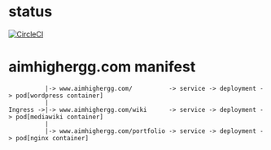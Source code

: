 # status
[![CircleCI](https://dl.circleci.com/status-badge/img/gh/AbeYuki/aimhighergg-com/tree/main.svg?style=shield)](https://dl.circleci.com/status-badge/redirect/gh/AbeYuki/aimhighergg-com/tree/main)

# aimhighergg.com manifest
```
          |-> www.aimhighergg.com/          -> service -> deployment -> pod[wordpress container] 
          |
Ingress ->|-> www.aimhighergg.com/wiki      -> service -> deployment -> pod[mediawiki container]
          |
          |-> www.aimhighergg.com/portfolio -> service -> deployment -> pod[nginx container]
```